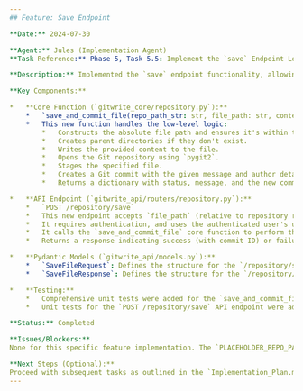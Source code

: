 ```yaml
---
## Feature: Save Endpoint

**Date:** 2024-07-30

**Agent:** Jules (Implementation Agent)
**Task Reference:** Phase 5, Task 5.5: Implement the `save` Endpoint Logic (and related subtasks for models, core function, tests)

**Description:** Implemented the `save` endpoint functionality, allowing users to programmatically save file content to their repository and create a Git commit for the change. This feature provides a direct way to write/update single files in the repository.

**Key Components:**

*   **Core Function (`gitwrite_core/repository.py`):**
    *   `save_and_commit_file(repo_path_str: str, file_path: str, content: str, commit_message: str, author_name: Optional[str] = None, author_email: Optional[str] = None) -> Dict[str, Any]`
    *   This new function handles the low-level logic:
        *   Constructs the absolute file path and ensures it's within the repository.
        *   Creates parent directories if they don't exist.
        *   Writes the provided content to the file.
        *   Opens the Git repository using `pygit2`.
        *   Stages the specified file.
        *   Creates a Git commit with the given message and author details (uses defaults if not provided).
        *   Returns a dictionary with status, message, and the new commit ID on success.

*   **API Endpoint (`gitwrite_api/routers/repository.py`):**
    *   `POST /repository/save`
    *   This new endpoint accepts `file_path` (relative to repository root), `content` (the file content), and `commit_message` in the request body.
    *   It requires authentication, and uses the authenticated user's username and email for commit authorship.
    *   It calls the `save_and_commit_file` core function to perform the save and commit operation.
    *   Returns a response indicating success (with commit ID) or failure.

*   **Pydantic Models (`gitwrite_api/models.py`):**
    *   `SaveFileRequest`: Defines the structure for the `/repository/save` request body, including `file_path`, `content`, and `commit_message`.
    *   `SaveFileResponse`: Defines the structure for the `/repository/save` response, including `status`, `message`, and an optional `commit_id`.

*   **Testing:**
    *   Comprehensive unit tests were added for the `save_and_commit_file` core function in `tests/test_core_repository.py`.
    *   Unit tests for the `POST /repository/save` API endpoint were added to `tests/test_api_repository.py`.

**Status:** Completed

**Issues/Blockers:**
None for this specific feature implementation. The `PLACEHOLDER_REPO_PATH` in the API router is a known item for future dynamic resolution.

**Next Steps (Optional):**
Proceed with subsequent tasks as outlined in the `Implementation_Plan.md`.
---
```

